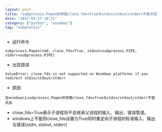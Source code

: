 ```yaml
---
layout: post
title: "subprocess.Popen的参数close_fds=True与stdin/stdout/stderr不能共存"
date: "2017-03-17 18:31"
category: ["python", "windows"]
tag: "subprocess"
---
```



- 运行命令

```
subprocess.Popen(cmd, close_fds=True, stdout=subprocess.PIPE, stderr=subprocess.PIPE)
```

- 出现错误

```
ValueError: close_fds is not supported on Windows platforms if you redirect stdin/stdout/stderr
```

- 原因

```
在windows上subprocess.Popen的参数close_fds=True与stdin/stdout/stderr不能共存
```

* close_fds=True表示子进程将不会继承父进程的输入、输出、错误管道。
* windows上不能将close_fds设置为True同时重定向子进程的标准输入、输出与错误(stdin, stdout, stderr)
